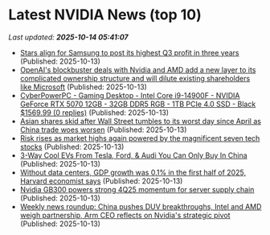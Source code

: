 # Latest NVIDIA News (top 10)
_Last updated: **2025-10-14 05:41:07**_

- [Stars align for Samsung to post its highest Q3 profit in three years](https://www.sammobile.com/news/stars-align-for-samsung-to-post-its-highest-q3-profit-in-three-years/) (Published: 2025-10-13)
- [OpenAI's blockbuster deals with Nvidia and AMD add a new layer to its complicated ownership structure and will dilute existing shareholders like Microsoft](https://biztoc.com/x/a7edf12f2795772a) (Published: 2025-10-13)
- [CyberPowerPC - Gaming Desktop - Intel Core i9-14900F - NVIDIA GeForce RTX 5070 12GB - 32GB DDR5 RGB - 1TB PCIe 4.0 SSD - Black $1569.99 (0 replies)](https://slickdeals.net/f/18695038-cyberpowerpc-gaming-desktop-intel-core-i9-14900f-nvidia-geforce-rtx-5070-12gb-32gb-ddr5-rgb-1tb-pcie-4-0-ssd-black-1569-99) (Published: 2025-10-13)
- [Asian shares skid after Wall Street tumbles to its worst day since April as China trade woes worsen](https://finance.yahoo.com/news/asian-shares-skid-wall-street-043707654.html) (Published: 2025-10-13)
- [Risk rises as market highs again powered by the magnificent seven tech stocks](https://www.irishtimes.com/your-money/2025/10/13/risk-rises-as-market-highs-again-powered-by-the-magnificent-seven-tech-stocks/) (Published: 2025-10-13)
- [3-Way Cool EVs From Tesla, Ford, & Audi You Can Only Buy In China](https://cleantechnica.com/2025/10/12/3-way-cool-evs-from-tesla-ford-audi-you-can-only-buy-in-china/) (Published: 2025-10-13)
- [Without data centers, GDP growth was 0.1% in the first half of 2025, Harvard economist says](https://freerepublic.com/focus/f-news/4346020/posts) (Published: 2025-10-13)
- [Nvidia GB300 powers strong 4Q25 momentum for server supply chain](https://www.digitimes.com/news/a20251013PD202/nvidia-ai-server-supply-chain-chassis-revenue.html) (Published: 2025-10-13)
- [Weekly news roundup: China pushes DUV breakthroughs, Intel and AMD weigh partnership, Arm CEO reflects on Nvidia's strategic pivot](https://www.digitimes.com/news/a20251013VL200/digitimes-asia-weekly-news-roundup-nvidia-intel-amd-arizona.html) (Published: 2025-10-13)
